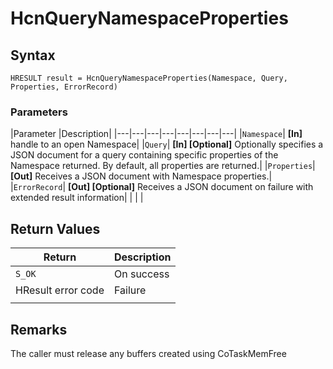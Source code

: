 # HcnQueryNamespaceProperties

## Syntax
`HRESULT result = HcnQueryNamespaceProperties(Namespace, Query, Properties, ErrorRecord)`

### Parameters
|Parameter     |Description|
|---|---|---|---|---|---|---|---| 
|`Namespace`| **[In]** handle to an open Namespace|
|`Query`| **[In] [Optional]** Optionally specifies a JSON document for a query containing specific properties of the Namespace returned. By default, all properties are returned.|
|`Properties`| **[Out]** Receives a JSON document with Namespace properties.|
|`ErrorRecord`| **[Out] [Optional]** Receives a JSON document on failure with extended result information|
|    |    | 



## Return Values
|Return | Description|
|---|---|
|`S_OK`|On success|
|HResult error code|Failure|
|     |     |

## Remarks

The caller must release any buffers created using CoTaskMemFree